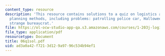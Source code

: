 ```yaml
---
content_type: resource
description: 'This resource contains solutions to a quiz on logistics and transportation
  planning methods, including problems: patrolling police car, Halloween treat, and
  strange bureaucrat.'
file: https://ol-ocw-studio-app-qa.s3.amazonaws.com/courses/1-203j-logistical-and-transportation-planning-methods-fall-2006/ad3a0a42f7213d129a9796c534b94ef1_06q1sol.pdf
file_type: application/pdf
resourcetype: Document
title: 06q1sol.pdf
uid: ad3a0a42-f721-3d12-9a97-96c534b94ef1
---
```

